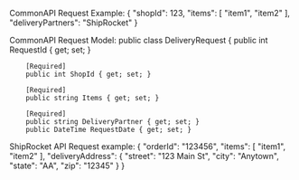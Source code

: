 ﻿CommonAPI Request Example:
{
  "shopId": 123,
  "items": [
      "item1", "item2"
  ],
  "deliveryPartners": "ShipRocket"
}

CommonAPI Request Model:
    public class DeliveryRequest
    {
        public int RequestId { get; set; }

        [Required]
        public int ShopId { get; set; }

        [Required]
        public string Items { get; set; }

        [Required]
        public string DeliveryPartner { get; set; }
        public DateTime RequestDate { get; set; }


ShipRocket API Request example:
{
  "orderId": "123456",
  "items": [
    "item1", "item2"
  ],
  "deliveryAddress": {
    "street": "123 Main St",
    "city": "Anytown",
    "state": "AA",
    "zip": "12345"
  }
}